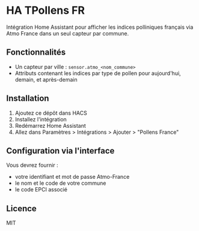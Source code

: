 # HA TPollens FR

Intégration Home Assistant pour afficher les indices polliniques français via Atmo France dans un seul capteur par commune.

## Fonctionnalités

- Un capteur par ville : `sensor.atmo_<nom_commune>`
- Attributs contenant les indices par type de pollen pour aujourd'hui, demain, et après-demain

## Installation

1. Ajoutez ce dépôt dans HACS
2. Installez l'intégration
3. Redémarrez Home Assistant
4. Allez dans Paramètres > Intégrations > Ajouter > "Pollens France"

## Configuration via l'interface

Vous devrez fournir :

- votre identifiant et mot de passe Atmo-France
- le nom et le code de votre commune
- le code EPCI associé

## Licence

MIT
